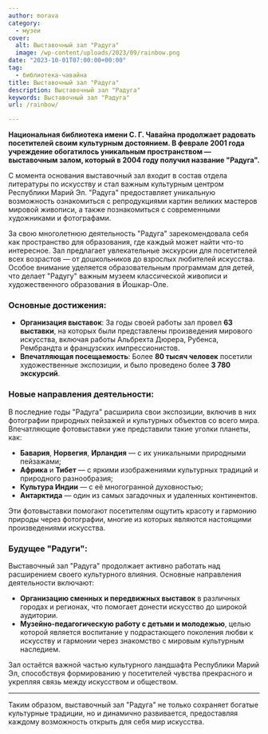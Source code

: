 ```yaml
---
author: morava
category:
  - музеи
cover:
  alt: Выставочный зал "Радуга"
  image: /wp-content/uploads/2023/09/rainbow.png
date: "2023-10-01T07:00:00+00:00"
tag:
  - библиотека-чавайна
title: Выставочный зал "Радуга"
description: Выставочный зал "Радуга"
keywords: Выставочный зал "Радуга"
url: /rainbow/

---
```

**Национальная библиотека имени С. Г. Чавайна продолжает радовать посетителей своим культурным достоянием. В феврале 2001 года учреждение обогатилось уникальным пространством — выставочным залом, который в 2004 году получил название "Радуга".**

С момента основания выставочный зал входит в состав отдела литературы по искусству и стал важным культурным центром Республики Марий Эл. "Радуга" предоставляет уникальную возможность ознакомиться с репродукциями картин великих мастеров мировой живописи, а также познакомиться с современными художниками и фотографами.

За свою многолетнюю деятельность "Радуга" зарекомендовала себя как пространство для образования, где каждый может найти что-то интересное. Зал предлагает увлекательные экскурсии для посетителей всех возрастов — от дошкольников до взрослых любителей искусства. Особое внимание уделяется образовательным программам для детей, что делает "Радугу" важным музеем классической живописи и художественного образования в Йошкар-Оле.

### Основные достижения:

- **Организация выставок**: За годы своей работы зал провел **63 выставки**, на которых были представлены произведения мирового искусства, включая работы Альбрехта Дюрера, Рубенса, Рембрандта и французских импрессионистов.
- **Впечатляющая посещаемость**: Более **80 тысяч человек** посетили художественные экспозиции, и было проведено более **3 780 экскурсий**.

### Новые направления деятельности:

В последние годы "Радуга" расширила свои экспозиции, включив в них фотографии природных пейзажей и культурных объектов со всего мира. Впечатляющие фотовыставки уже представили такие уголки планеты, как:

- **Бавария**, **Норвегия**, **Ирландия** — с их уникальными природными пейзажами;
- **Африка** и **Тибет** — с яркими изображениями культурных традиций и природного разнообразия;
- **Культура Индии** — с её многогранной духовностью;
- **Антарктида** — один из самых загадочных и удаленных континентов.

Эти фотовыставки помогают посетителям ощутить красоту и гармонию природы через фотографии, многие из которых являются настоящими произведениями искусства.

### Будущее "Радуги":

Выставочный зал "Радуга" продолжает активно работать над расширением своего культурного влияния. Основные направления деятельности включают:

- **Организацию сменных и передвижных выставок** в различных городах и регионах, что помогает донести искусство до широкой аудитории.
- **Музейно-педагогическую работу с детьми и молодежью**, целью которой является воспитание у подрастающего поколения любви к искусству и гармонии через знакомство с мировым культурным наследием.

Зал остаётся важной частью культурного ландшафта Республики Марий Эл, способствуя формированию у посетителей чувства прекрасного и укрепляя связь между искусством и обществом.

* * *

Таким образом, выставочный зал "Радуга" не только сохраняет богатые культурные традиции, но и динамично развивается, предоставляя каждому возможность открыть для себя мир искусства.
